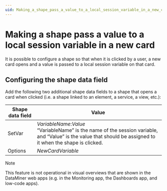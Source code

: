 ```yaml
---
uid: Making_a_shape_pass_a_value_to_a_local_session_variable_in_a_new_card
---
```


# Making a shape pass a value to a local session variable in a new card

It is possible to configure a shape so that when it is clicked by a user, a new card opens and a value is passed to a local session variable on that card.

## Configuring the shape data field

Add the following two additional shape data fields to a shape that opens a card when clicked (i.e. a shape linked to an element, a service, a view, etc.):

| Shape data field | Value                                                                                                                                                                                                                          |
|------------------|--------------------------------------------------------------------------------------------------------------------------------------------------------------------------------------------------------------------------------|
| SetVar           | *VariableName*:*Value*<br> “VariableName” is the name of the session variable, and “Value” is the value that should be assigned to it when the shape is clicked. |
| Options          | *NewCardVariable*                                                                                                                                                                                   |

> [!NOTE]
> This feature is not operational in visual overviews that are shown in the DataMiner web apps (e.g. in the Monitoring app, the Dashboards app, and low-code apps).
